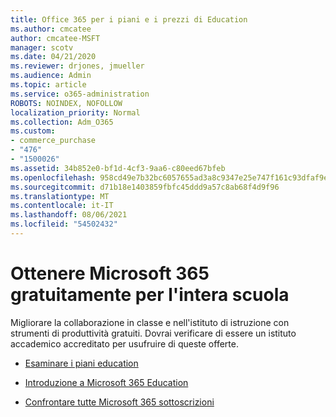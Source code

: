 ```yaml
---
title: Office 365 per i piani e i prezzi di Education
ms.author: cmcatee
author: cmcatee-MSFT
manager: scotv
ms.date: 04/21/2020
ms.reviewer: drjones, jmueller
ms.audience: Admin
ms.topic: article
ms.service: o365-administration
ROBOTS: NOINDEX, NOFOLLOW
localization_priority: Normal
ms.collection: Adm_O365
ms.custom:
- commerce_purchase
- "476"
- "1500026"
ms.assetid: 34b852e0-bf1d-4cf3-9aa6-c80eed67bfeb
ms.openlocfilehash: 958cd49e7b32bc6057655ad3a8c9347e25e747f161c93dfaf9e8e361d04f4fcc
ms.sourcegitcommit: d71b18e1403859fbfc45ddd9a57c8ab68f4d9f96
ms.translationtype: MT
ms.contentlocale: it-IT
ms.lasthandoff: 08/06/2021
ms.locfileid: "54502432"
---
```

# <a name="get-microsoft-365-free-for-your-entire-school"></a>Ottenere Microsoft 365 gratuitamente per l'intera scuola

Migliorare la collaborazione in classe e nell'istituto di istruzione con strumenti di produttività gratuiti. Dovrai verificare di essere un istituto accademico accreditato per usufruire di queste offerte.
  
- [Esaminare i piani education](https://products.office.com/academic/compare-office-365-education-plans)

- [Introduzione a Microsoft 365 Education](https://support.office.com/article/get-started-with-office-365-education-ab02abe5-a1ee-458c-b749-5b44416ccf14?wt.mc_id=o365_portal_mmaven&ui=en-US&rs=en-US&ad=US)

- [Confrontare tutte Microsoft 365 sottoscrizioni](https://products.office.com/business/compare-more-office-365-for-business-plans)